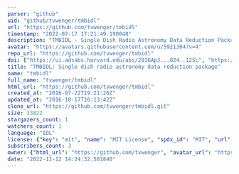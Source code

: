 ```yaml
---
parser: "github"
uid: "github/tvwenger/tmbidl"
url: "https://github.com/tvwenger/tmbidl"
timestamp: "2022-07-17 17:21:49.190048"
description: "TMBIDL - Single Dish Radio Astronomy Data Reduction Package"
avatar: "https://avatars.githubusercontent.com/u/5921304?v=4"
repo_url: "https://github.com/tvwenger/tmbidl"
doi: ["https://ui.adsabs.harvard.edu/abs/2016ApJ...824..125L", "https://ui.adsabs.harvard.edu/abs/2016ascl.soft05005B/abstract"]
title: "TMBIDL: Single dish radio astronomy data reduction package"
name: "tmbidl"
full_name: "tvwenger/tmbidl"
html_url: "https://github.com/tvwenger/tmbidl"
created_at: "2016-07-22T19:21:26Z"
updated_at: "2016-10-17T16:13:42Z"
clone_url: "https://github.com/tvwenger/tmbidl.git"
size: 33822
stargazers_count: 1
watchers_count: 1
language: "IDL"
license: {"key": "mit", "name": "MIT License", "spdx_id": "MIT", "url": "https://api.github.com/licenses/mit", "node_id": "MDc6TGljZW5zZTEz"}
subscribers_count: 3
owner: {"html_url": "https://github.com/tvwenger", "avatar_url": "https://avatars.githubusercontent.com/u/5921304?v=4", "login": "tvwenger", "type": "User"}
date: "2022-11-12 14:24:32.581840"
---
```


